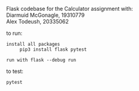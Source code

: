 Flask codebase for the Calculator assignment with: \
Diarmuid McGonagle, 19310779\
Alex Todeush, 20335062

to run:

    install all packages
         pip3 install flask pytest

    run with flask --debug run

to test:

    pytest
